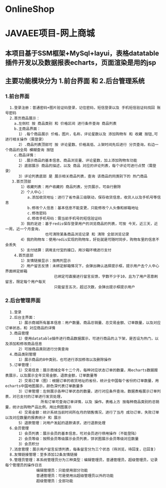 # OnlineShop
# JAVAEE项目-网上商城
  ## 本项目基于SSM框架+MySql+layui，表格datatable插件开发以及数据报表echarts，页面渲染是用的jsp
  ## 主要功能模块分为 1.前台界面 和 2.后台管理系统
  
  ### 1.前台界面
      1.登录注册：普通密码+图片验证码登录，记住密码，短信登录以及 手机短信验证码找回 账号密码
      2.首页商品展示：
        a.左侧栏 按 商品类别 和 价格区间 进行条件查询 商品列表
        b.主商品界面：
          1）.每个商品展示 价格，图片，名称，评论星数以及 添加购物车 和 收藏 按钮,可进行相关操作（需登录）
          2）.商品列表顶部可 按 评论星数、价格高低、上架时间先后进行 分页查询，右边一个商品的全局 模糊查询 按钮
        c.商品详情：
          1）.展示商品的基本信息、商品浏览量、评论星数，加上添加购物车功能
          2）底部展示 商品的描述，以及 商品 对应的评论列表，每个评论可进行点赞（需登录）
          3）评论列表底部 是 展示相关商品列表，查询 该商品的同类别下的 热门商品
       3.首页顶部 
           1）收藏列表：用户收藏的 商品列表，分页展示，可自行删除
           2）个人中心：
              a.添加收货地址：进行了省市县三级联动，保存收货信息，收货人以及手机号等信息
              b.修改个人信息：基本信息不能变更，只能修改个人头像和邮箱地址
              c.修改密码
              d.修改手机号码：需当前手机号的短信验证码
           3）我的足迹：基于redis保存登录用户的浏览商品的列表，可按 今天，近三天，近一周，近一个月查询，
                      也可清除某条商品浏览记录 和 清除 全部浏览记录
           4）我的购物车：使用redis实现的购物车，好处就是可随时同步，购物车里的信息不会丢失
           5）支付结算：调用支付宝的接口，用沙箱环境进行支付
        4.首页底部
           1）友情链接显示：按两列显示
           2）用户留言反馈：未绑定邮箱情况下，会弹出确认选择提示框，提示用户去个人中心界面绑定邮箱
                          已绑定可直接进行留言反馈，字数不少于10，且为了用户恶意刷留言，限定每个用户每天
                          只能留言五次，超过次数，会弹出提示框提示用户
                        
  ### 2.后台管理界面
      1.登录
      2.后台主界面：
          1）展示商城所有基本信息：用户数量、商品总销量、总交易金额、订单数量，以及对应订单状态，和 对应商品的详情
      3.商品管理
          1）使用datatable插件进行商品数据展示，可进行商品的上下架，是否设为热门，以及添加和修改商品信息
          2）可按商品类别进行分类查询
      4.商品类别管理
          1）展示商品的8中类别，也可进行添加修改以及删除操作
      5.订单管理：
          1）交易信息：展示商城全年十二个月，每种对应状态订单的数量，用echarts数据报表展示，以及展示全年交易金额，退款金额，订单数量等
          2）交易订单（图）：根据订单的收货地址的省份，统计全中国每个省份的订单数量，用echarts中国地图展示，颜色深代表订单数量多
          3）订单管理：左侧展示各种订单状态的数量，进行对应条件查询，数据表格展示订单列表，对已支付的订单进行发货处理，
                    所有订单可查询订单详情，以及 操作。表格上方 按每种商品类别的总销量，统计出购物产品比例，用比例图展示
          4）交易金额：统计系统当前时间所在月的销售情况，进行了当月 成功订单，失败订单以及对应数量的报表统计 和 展示
          5）退款管理：对用户发起的退款请求，进行退款处理
      6.会员管理
          1）会员列表：展示会员的基本信息，可对会员进行停用操作（不能登陆）
          2）会员等级：按照会员等级展示会员列表，饼状图展示会员等级对应数量
          3）会员积分
      7.消息管理：展示用户留言反馈列表，每条留言分为三个状态（待浏览，待回复，已回复）
      8.友情链接管理：至多添加12条友情链接
      9.管理员管理：本系统管理员分为三种类型：编辑管理员，普通管理员，超级管理员，记录每个管理员的操作日志
                  编辑管理员：只能使用部分功能
                  普通管理员：可是使用出超级管理员以外的功能
                  超级管理员：全部功能
       
           

